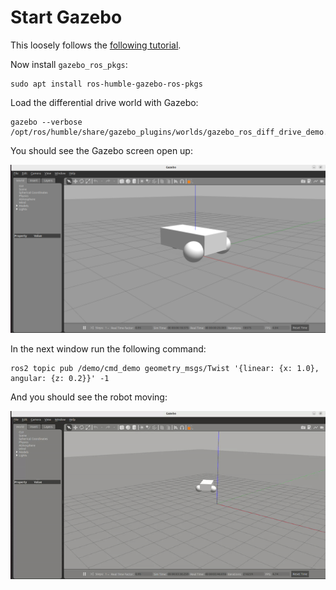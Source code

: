 # Start Gazebo

This loosely follows the [following tutorial](https://classic.gazebosim.org/tutorials?tut=ros2_installing&cat=connect_ros).


	
Now install `gazebo_ros_pkgs`:

	sudo apt install ros-humble-gazebo-ros-pkgs
	
	
Load the differential drive world with Gazebo:

	gazebo --verbose /opt/ros/humble/share/gazebo_plugins/worlds/gazebo_ros_diff_drive_demo.world
	
You should see the Gazebo screen open up:

![Gazebo](resources/gazebo01.png)

In the next window run the following command:

	ros2 topic pub /demo/cmd_demo geometry_msgs/Twist '{linear: {x: 1.0}, angular: {z: 0.2}}' -1
	
And you should see the robot moving:

![Gazebo Moving](resources/gazebo02.gif)

